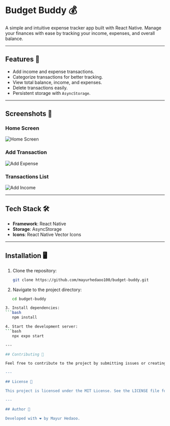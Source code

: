 # Budget Buddy 💰

A simple and intuitive expense tracker app built with React Native. Manage your finances with ease by tracking your income, expenses, and overall balance. 

---

## Features 🚀
- Add income and expense transactions.
- Categorize transactions for better tracking.
- View total balance, income, and expenses.
- Delete transactions easily.
- Persistent storage with `AsyncStorage`.

---

## Screenshots 📸

### Home Screen
![Home Screen](./assets/screenshots/home_screen.jpg)

### Add Transaction
![Add Expense](./assets/screenshots/add_expense.jpg)

### Transactions List
![Add Income](./assets/screenshots/add_income.jpg)

---

## Tech Stack 🛠️
- **Framework**: React Native
- **Storage**: AsyncStorage
- **Icons**: React Native Vector Icons

---

## Installation 🖥️

1. Clone the repository:
   ```bash
   git clone https://github.com/mayurhedaoo100/budget-buddy.git

2. Navigate to the project directory:
```bash
   cd budget-buddy

3. Install dependencies:
```bash
   npm install

4. Start the development server:
```bash
   npx expo start

---

## Contributing 🤝

Feel free to contribute to the project by submitting issues or creating pull requests. Let's make Budget Buddy even better!

---

## License 📄

This project is licensed under the MIT License. See the LICENSE file for details.

---

## Author 👤

Developed with ❤️ by Mayur Hedaoo.
